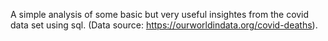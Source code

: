 A simple analysis of some basic but very useful insightes from the covid data set using sql.
(Data source: https://ourworldindata.org/covid-deaths).
